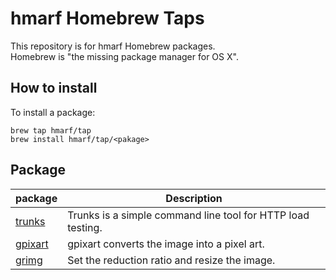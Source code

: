 # hmarf Homebrew Taps
This repository is for hmarf Homebrew packages.  
Homebrew is "the missing package manager for OS X".

## How to install
To install a package:

```
brew tap hmarf/tap
brew install hmarf/tap/<pakage>
```

## Package

|  package  |  Description  |
| ---- | ---- |
|  [trunks](https://github.com/hmarf/trunks)  |  Trunks is a simple command line tool for HTTP load testing.  |
|  [gpixart](https://github.com/hmarf/gpixart)  |  gpixart converts the image into a pixel art.  |
|  [grimg](https://github.com/hmarf/grimg)  |  Set the reduction ratio and resize the image.  |
